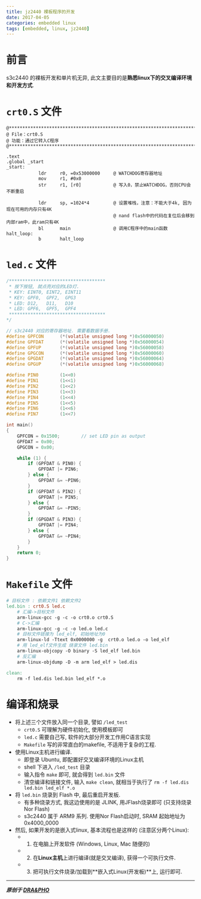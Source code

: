 ```yaml
---
title: jz2440 裸板程序的开发
date: 2017-04-05
categories: embedded linux
tags: [embedded, linux, jz2440]
---
```


# 前言
s3c2440 的裸板开发和单片机无异, 此文主要目的是**熟悉linux下的交叉编译环境和开发方式**.

# `crt0.S` 文件

``` Assembly
@******************************************************************************
@ File：crt0.S
@ 功能：通过它转入C程序
@******************************************************************************

.text
.global _start
_start:
            ldr     r0, =0x53000000     @ WATCHDOG寄存器地址
            mov     r1, #0x0
            str     r1, [r0]            @ 写入0，禁止WATCHDOG，否则CPU会不断重启

            ldr     sp, =1024*4         @ 设置堆栈，注意：不能大于4k, 因为现在可用的内存只有4K
                                        @ nand flash中的代码在复位后会移到内部ram中，此ram只有4K
            bl      main                @ 调用C程序中的main函数
halt_loop:
            b       halt_loop
```

# `led.c` 文件

``` c
/************************************
 * 按下按钮, 就点亮对应的LED灯.
 * KEY: EINT0, EINT2, EINT11
 * KEY: GPF0,  GPF2,  GPG3
 * LED: D12,   D11,   D10
 * LED: GPF6,  GPF5,  GPF4
 ************************************
*/

// s3c2440 对应的寄存器地址. 需要看数据手册.
#define GPFCON      (*(volatile unsigned long *)0x56000050)
#define GPFDAT      (*(volatile unsigned long *)0x56000054)
#define GPFUP       (*(volatile unsigned long *)0x56000058)
#define GPGCON      (*(volatile unsigned long *)0x56000060)
#define GPGDAT      (*(volatile unsigned long *)0x56000064)
#define GPGUP       (*(volatile unsigned long *)0x56000068)

#define PIN0        (1<<0)
#define PIN1        (1<<1)
#define PIN2        (1<<2)
#define PIN3        (1<<3)
#define PIN4        (1<<4)
#define PIN5        (1<<5)
#define PIN6        (1<<6)
#define PIN7        (1<<7)

int main()
{
    GPFCON = 0x1500;        // set LED pin as output
    GPFDAT = 0x00;
    GPGCON = 0x00;

    while (1) {
        if (GPFDAT & PIN0) {
            GPFDAT |= PIN6;
        } else {
            GPFDAT &= ~PIN6;
        }
        if (GPFDAT & PIN2) {
            GPFDAT |= PIN5;
        } else {
            GPFDAT &= ~PIN5;
        }
        if (GPGDAT & PIN3) {
            GPFDAT |= PIN4;
        } else {
            GPFDAT &= ~PIN4;
        }
    }
    return 0;
}
```

# `Makefile` 文件

``` Makefile
# 目标文件 : 依赖文件1 依赖文件2
led.bin : crt0.S led.c
    # 汇编->目标文件
    arm-linux-gcc -g -c -o crt0.o crt0.S
    # C->汇编
    arm-linux-gcc -g -c -o led.o led.c
    # 目标文件链接为 led_elf, 初始地址为0
    arm-linux-ld -Ttext 0x0000000 -g  crt0.o led.o -o led_elf
    # 用 led_elf文件生成 烧录文件 led.bin
    arm-linux-objcopy -O binary -S led_elf led.bin
    # 反汇编
    arm-linux-objdump -D -m arm led_elf > led.dis

clean:
    rm -f led.dis led.bin led_elf *.o
```

# 编译和烧录

- 将上述三个文件放入同一个目录, 譬如 `/led_test`
  - `crt0.S` 可理解为硬件初始化, 使用模板即可
  - `led.c` 需要自己写, 软件的大部分开发工作用C语言实现
  - `Makefile` 写的非常直白的makefile, 不适用于复杂的工程.
- 使用Linux主机进行编译.
  - 即登录 Ubuntu, 即配置好交叉编译环境的Linux主机
  - shell 下进入 `/led_test` 目录
  - 输入指令 `make` 即可, 就会得到 `led.bin` 文件
  - 清空编译和链接文件, 输入 `make clean`, 就相当于执行了 `rm -f led.dis led.bin led_elf *.o`
- 将 `led.bin` 烧录到 Flash 中, 最后重启开发板.
  - 有多种烧录方式, 我这边使用的是 JLINK, 用JFlash烧录即可 (只支持烧录 Nor Flash)
  - s3c2440 属于 ARM9 系列. 使用Nor Flash启动时, SRAM 起始地址为 0x4000_0000
- 然后, 如果开发的是嵌入式linux, 基本流程也是这样的 (注意区分两个Linux):
  - 1. 在电脑上开发软件 (Windows, Linux, Mac 随便的)
  - 2. 在**Linux主机**上进行编译(就是交叉编译), 获得一个可执行文件.
  - 3. 把可执行文件烧录/加载到**嵌入式Linux(开发板)**上, 运行即可.


----------

***原创于 [DRA&PHO](https://draapho.github.io/)***

